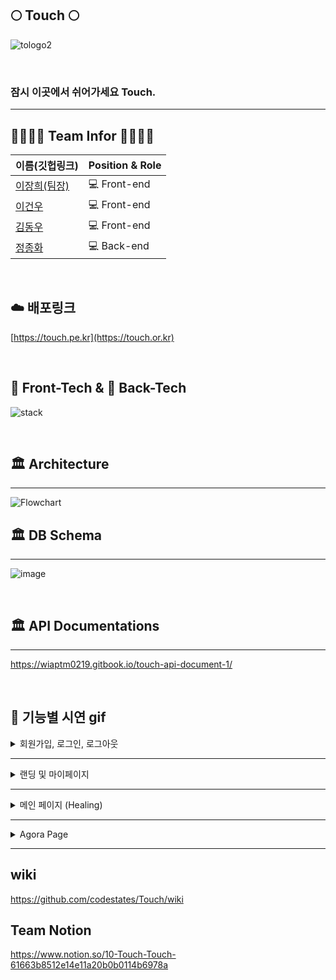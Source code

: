 ## 🌕  Touch 🌕

![tologo2](https://user-images.githubusercontent.com/78680884/141614154-0acfff27-aed4-4ab7-954c-168dfc51de94.png)

<br />

### 잠시 이곳에서 쉬어가세요 Touch.

---

## 🙋‍♂️💁‍♂️ Team Infor 🙆‍♂️🙋‍♂️
| 이름(깃헙링크) | Position & Role|
| ------- | ----- |
| [이장희(팀장)](https://github.com/leejanghe) | 💻 Front-end|
| [이건우](https://github.com/Geonwoo-Lee) | 💻 Front-end|
| [김동우](https://github.com/off-dngw) | 💻 Front-end|
| [정종화](https://github.com/pistachio02) | 💻 Back-end|

<br />

##  ☁️ 배포링크 

[https://touch.pe.kr](https://touch.or.kr)

<br />

## 🔨 Front-Tech &  🔧 Back-Tech


![stack](https://user-images.githubusercontent.com/75570030/141696367-7d471a7e-56ae-4c22-8933-5e33b01a486c.PNG)


<br />

## 🏛 Architecture
---
![Flowchart](https://user-images.githubusercontent.com/75570030/138298327-d2bc9f95-915f-4d60-a9dd-717b5bcee26d.jpg)



## 🏛 DB Schema
---
![image](https://user-images.githubusercontent.com/83817746/140731029-9112562f-307e-44aa-b8c9-5850a748aa03.png)

<br />

## 🏛 API Documentations
---
https://wiaptm0219.gitbook.io/touch-api-document-1/

<br />


## 🌝 기능별 시연 gif


<details>
  <summary> 회원가입, 로그인, 로그아웃</summary>
  
  <details>
  <summary> 회원가입 </summary>
    <img width="700" src="https://user-images.githubusercontent.com/78680884/141642442-eb6f1e0b-2599-4157-babc-feafbf842aa7.gif"/>
  </details>
  
 
  
  <details>
  <summary> 로그인 </summary>
    <img width="700" src="https://user-images.githubusercontent.com/78680884/141642440-d1df71e0-2061-4a3f-91ba-81f119353d3e.gif"/>
  </details>
  
   <details>
  <summary> 카카오 로그인 </summary>
     <img width="700" src="https://user-images.githubusercontent.com/78680884/141642432-cb3fc633-d9c4-4e83-b7e7-d10770265551.gif"/>
  </details>
  
   <details>
  <summary> 구글 로그인 </summary>
     <img width="700" src="https://user-images.githubusercontent.com/78680884/141642434-bd1eabc6-6910-4194-a490-5082bbe13e0d.gif"/>
  </details>
  
</details>

---

<details>
  <summary> 랜딩 및 마이페이지 </summary>
  <details>
  <summary>랜딩페이지</summary>
    <img width="700" src="https://user-images.githubusercontent.com/78680884/141642436-e8e8b86a-7b81-40aa-b840-aa8b10917479.gif"/>
  </details>
  <details>
  <summary> 마이페이지 </summary>
    <img width="700" src="https://user-images.githubusercontent.com/78680884/141642421-f0b5a567-752c-4513-8342-05b10b9fbd77.gif"/>
  </details>
   <details>
  <summary> 마이페이지 내가 쓴 글 </summary>
     <img width="700" src="https://user-images.githubusercontent.com/78680884/141642443-29d207f6-0e2e-4efa-8c78-705263460f2c.gif"/>
  </details>
  
  <details>
  <summary> 찜목록 </summary>
      <img width="700" src="https://user-images.githubusercontent.com/78680884/141642444-0d556632-92a9-4b45-8636-c9ff6455f25e.gif"/>
  </details>
  
  <details>
  <summary> 회원탈퇴 </summary>
      <img width="700" src="https://user-images.githubusercontent.com/78680884/141642416-f67664ed-f08d-4b2a-94da-3632ec6720f5.gif"/>
  </details>
  
</details>

---

<details>
  <summary> 메인 페이지 (Healing) </summary>

  <details>
  <summary> 이미지 리스트 </summary>
  <img width="700" src="https://user-images.githubusercontent.com/75570030/141651049-5c10e5af-3ba7-4bb1-9f21-f37fa0ab20ff.gif"/>
  </details>
  
   <details>
  <summary> 음악 감상 </summary>
  <img width="700" src="https://user-images.githubusercontent.com/75570030/141652241-1f63c1be-daab-4dcc-b975-beb8d9a1a4e6.gif"/>
  </details>
  
  <details>
  <summary> 이미지 검색 기능 </summary>
   <img width="700" src="https://user-images.githubusercontent.com/75570030/141651448-b505d769-3178-41a3-815c-54561f8fd6c9.gif"/>
  </details>
   
   <details>
  <summary> 비회원 터치 페이지 제한 </summary>
   <img width="700" src="https://user-images.githubusercontent.com/75570030/141652281-4024b924-a7ce-435b-b3fb-baa198f734e4.gif"/>
  </details>
  
  <details>
  <summary> Touch 버튼 페이지 이동(로그인 후) </summary>
  <img width="700" src="https://user-images.githubusercontent.com/75570030/141651495-c3085c3f-63d2-4009-bd02-554b99dce7b1.gif"/>
  </details>
  
  <details>
  <summary> 전체 화면 보기(음원 재생 및 정지) </summary>
  <img width="700" src="https://user-images.githubusercontent.com/75570030/141651551-4659e8be-7728-4afe-bb43-421637089360.gif"/>
  </details>
  
  <details>
  <summary> 찜하기 </summary>
  <img width="700" src="https://user-images.githubusercontent.com/75570030/141651569-122f51db-e54d-4136-9d56-64beb09f1cf7.gif"/>
  </details>
 
  
</details>

---


</details>

<details>
 <summary>Agora Page</summary>
  <details>
   <summary>전체 글보기</summary>
    <img width="700" src="https://user-images.githubusercontent.com/78680884/141679173-c199a6fd-3d87-4e00-bc1e-8b34f34f585d.gif"/>
  </details>
  
  <details>
   <summary>글쓰기, 수정 및 삭제</summary>
     <img width="700" src="https://user-images.githubusercontent.com/78680884/141679179-50e58a04-47e7-4da0-aefd-314e86991d36.gif"/>
  </details>
  
  <details>
   <summary>보고 싶은 게시글 보기 </summary>
    <img width="700" src="https://user-images.githubusercontent.com/78680884/141679196-7970e8ec-cb6d-4e1f-a05f-7c7e76e1861e.gif"/>
  </details>
  
  <details>
   <summary>댓글 달기 및 삭제 </summary>
    <img width="700" src="https://user-images.githubusercontent.com/78680884/141679184-94f333c4-95a5-43e2-a421-fc8e93a555fd.gif"/>
  </details>
  
</details>

---

## wiki 
https://github.com/codestates/Touch/wiki

## Team Notion
https://www.notion.so/10-Touch-Touch-61663b8512e14e11a20b0b0114b6978a

